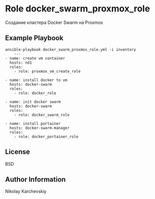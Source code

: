 Role docker_swarm_proxmox_role
=========
Создание кластера Docker Swarm на Proxmox


Example Playbook
----------------

    ansible-playbook docker_swarm_proxmox_role.yml -i inventory
        ---
	- name: create vm container
	  hosts: nd1
	  roles:
	    - role: proxmox_vm_create_role

	- name: install docker to vm
	  hosts: docker-swarm
	  roles:
	    - role: docker_role

	- name: init docker swarm
	  hosts: docker-swarm
	  roles:
	    - role: docker_swarm_role

	- name: install portainer
	  hosts: docker-swarm-manager
	  roles:
	    - role: docker_portainer_role

License
-------

BSD

Author Information
------------------

Nikolay Karchevskiy
